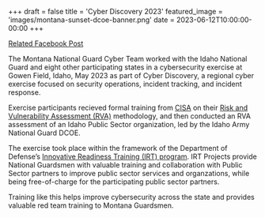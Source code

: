 +++
draft = false
title = 'Cyber Discovery 2023'
featured_image = 'images/montana-sunset-dcoe-banner.png'
date = 2023-06-12T10:00:00-00:00
+++


[Related Facebook Post](https://www.facebook.com/MTGUARDOFFICIAL/videos/the-montana-national-guard-cyber-defense-team-worked-with-the-idaho-national-gua/1298170951073451/)

The Montana National Guard Cyber Team worked with the Idaho National Guard and eight other participating states in a cybersecurity exercise at Gowen Field, Idaho, May 2023 as part of Cyber Discovery, a regional cyber exercise focused on security operations, incident tracking, and incident response.

Exercise participants recieved formal training from [CISA](https://www.cisa.gov/) on their [Risk and Vulnerability Assessment (RVA)](https://www.cisa.gov/resources-tools/resources/risk-and-vulnerability-assessments) methodology, and then conducted an RVA assessment of an Idaho Public Sector organization, led by the Idaho Army National Guard DCOE.

The exercise took place within the framework of the Department of Defense’s [Innovative Readiness Training (IRT) program](https://irt.defense.gov/). IRT Projects provide National Guardsmen with valuable training and collaboration with Public Sector partners to improve public sector services and organzations, while being free-of-charge for the participating public sector partners.

Training like this helps improve cybersecurity across the state and provides valuable red team training to Montana Guardsmen.
